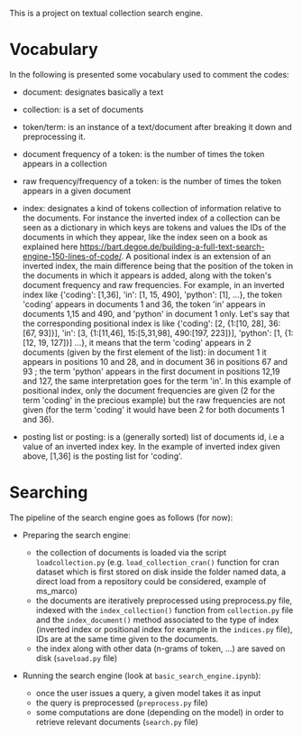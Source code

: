 This is a project on textual collection search engine.

# Vocabulary
In the following is presented some vocabulary used to comment the codes:

- document: designates basically a text

- collection: is a set of documents

- token/term: is an instance of a text/document after breaking it down and preprocessing it.

- document frequency of a token: is the number of times the token appears in a collection

- raw frequency/frequency of a token: is the number of times the token appears in a given document

- index: designates a kind of tokens collection of information relative to the documents. For instance the inverted index of a collection can be seen as a dictionary in which keys are tokens and values the IDs of the documents in which they appear, like the index seen on a book as explained here https://bart.degoe.de/building-a-full-text-search-engine-150-lines-of-code/. A positional index is an extension of an inverted index, the main difference being that the position of the token in the documents in which it appears is added, along with the token's document frequency and raw frequencies. For example, in an inverted index like {'coding': [1,36], 'in': [1, 15, 490], 'python': [1], ...}, the token 'coding' appears in documents 1 and 36, the token 'in' appears in documents 1,15 and 490, and 'python' in document 1 only. Let's say that the corresponding positional index is like {'coding': [2, {1:[10, 28], 36:[67, 93]}], 'in': [3, {1:[11,46], 15:[5,31,98], 490:[197, 223]}], 'python': [1, {1:[12, 19, 127]}] ...}, it means that the term 'coding' appears in 2 documents (given by the first element of the list): in document 1 it appears in positions 10 and 28, and in document 36 in positions 67 and 93 ; the  term 'python' appears in the first document in positions 12,19 and 127, the same interpretation goes for the term 'in'. In this example of positional index, only the document frequencies are given (2 for the term 'coding' in the precious example) but the raw frequencies are not given (for the term 'coding' it would have been 2 for both documents 1 and 36).

- posting list or posting: is a (generally sorted) list of documents id, i.e a value of an inverted index key. In the example of inverted index given above, [1,36] is the posting list for 'coding'.

# Searching

The pipeline of the search engine goes as follows (for now):

- Preparing the search engine:
	- the collection of documents is loaded via the script `loadcollection.py` (e.g. `load_collection_cran()` function for cran dataset which is first stored on disk inside the folder named data, a direct load from a repository could be considered, example of ms_marco)
	- the documents are iteratively preprocessed using preprocess.py file, indexed with the `index_collection()` function from `collection.py` file and the `index_document()` method associated to the type of index (inverted index or positional index for example in the `indices.py` file), IDs are at the same time given to the documents.
	- the index along with other data (n-grams of token, ...) are saved on disk (`saveload.py` file)

- Running the search engine (look at `basic_search_engine.ipynb`):
	- once the user issues a query, a given model takes it as input
	- the query is preprocessed (`preprocess.py` file)
	- some computations are done (depending on the model) in order to retrieve relevant documents (`search.py` file)

